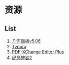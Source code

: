 # 资源

## List

1. [几何画板v5.06](https://github.com/UlinoyaPed/Res/releases/tag/JiheHuaban)
1. [Typora](https://github.com/UlinoyaPed/Res/releases/tag/Typora)
1. [PDF-XChange Editor Plus](https://github.com/UlinoyaPed/Res/releases/tag/PDF)
1. [纪念碑谷2](https://github.com/UlinoyaPed/Res/releases/tag/Monument_Valley_2)